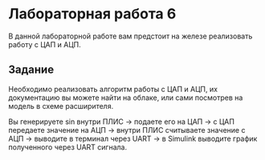 # Лабораторная работа 6

В данной лабораторной работе вам предстоит на железе реализовать работу с ЦАП и АЦП.

## Задание

Необходимо реализовать алгоритм работы с ЦАП и АЦП, их документацию вы можете найти на облаке, или сами посмотрев на модель в схеме расширителя. 

Вы генерируете sin внутри ПЛИС -> подаете его на ЦАП -> с ЦАП передаете значение на АЦП -> внутри ПЛИС считываете значение с АЦП -> выводите в терминал через UART -> в Simulink выводите график полученного через UART сигнала.


<!-- ## Советы по реализации

1) В качестве преобразования частоты можете использовать встроенные на плате PLL, они конфигурируются через соответствующий IP-Core. Путь `Tools -> IP-Core generator -> Hard Module -> Clock -> rPLL`

2) Ваш код должен представлять собой 2 разных модуля, один для чтения, другой для записи. Оба должны быть реализован через FSM и никак иначе.

3) Прежде чем писать код на железке, вам необходимо все отладить в симуляции. -->